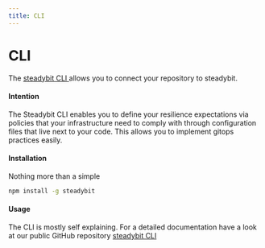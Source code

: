 ```yaml
---
title: CLI
---
```


# CLI

The [steadybit CLI ](https://github.com/steadybit/cli)allows you to connect your repository to steadybit.

#### Intention

The Steadybit CLI enables you to define your resilience expectations via policies that your infrastructure need to comply with through configuration files that live next to your code. This allows you to implement gitops practices easily.

#### Installation

Nothing more than a simple

```bash
npm install -g steadybit
```

#### Usage

The CLI is mostly self explaining. For a detailed documentation have a look at our public GitHub repository [steadybit CLI](https://github.com/steadybit/cli)
